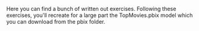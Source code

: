 Here you can find a bunch of written out exercises. Following these exercises, you'll recreate for a large part the TopMovies.pbix
model which you can download from the pbix folder.
